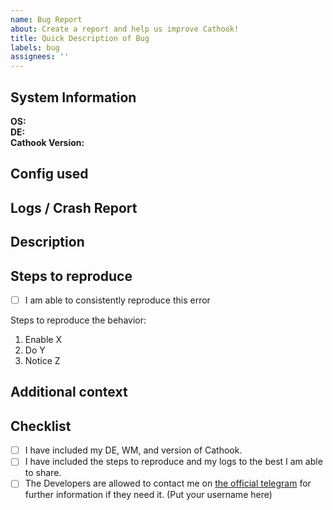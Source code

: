 ```yaml
---
name: Bug Report
about: Create a report and help us improve Cathook!
title: Quick Description of Bug
labels: bug
assignees: ''
---
```


## System Information
**OS:**  
**DE:**  
**Cathook Version:**  

## Config used
<!-- Add the .conf file you were using from /opt/voidhook/data/configs/. Drag and drop the file here. -->

## Logs / Crash Report  
<!-- Add the logs from /tmp/. If cathook crashed, paste symbolize-crash-log here. Drag and drop the file here.-->
<!-- If cathook crashed, paste symbolize-crash-log here instead. -->
<!-- You can delete this line if you don't have any logs or crash reports to give. -->

## Description  
<!-- Please provide a clear and concise description of what the bug is. -->

## Steps to reproduce  
- [ ] I am able to consistently reproduce this error
<!-- If you can consistently get this error, let us know how! If we can reproduce it, we can fix it. If we can't, then we're just shooting in the dark on whether or not we've fixed it! -->

Steps to reproduce the behavior:  
<!-- Example only, please delete these steps and enter your own. -->
1. Enable X
2. Do Y
3. Notice Z

## Additional context 
<!-- Is there anything specific else that we should know that could help us find/fix this bug? -->

## Checklist  
- [ ] I have included my DE, WM, and version of Cathook.
- [ ] I have included the steps to reproduce and my logs to the best I am able to share.
- [ ] The Developers are allowed to contact me on [the official telegram](https://t.me/nullworks) for further information if they need it. (Put your username here)
